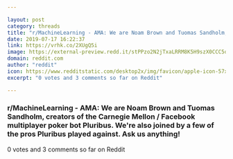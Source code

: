 ```yaml
---

layout: post
category: threads
title: "r/MachineLearning - AMA: We are Noam Brown and Tuomas Sandholm, creators of the Carnegie Mellon / Facebook multiplayer poker bot Pluribus. We're also joined by a few of the pros Pluribus played against. Ask us anything!"
date: 2019-07-17 16:22:37
link: https://vrhk.co/2XUgQ5i
image: https://external-preview.redd.it/stPPzo2N2jTxaLRRM8K5H9szX0CCC5o5LJctrZzBQY4.jpg?auto=webp&s=9d2c9886fbff537ee274dc94cf1a945b0d76f9bc
domain: reddit.com
author: "reddit"
icon: https://www.redditstatic.com/desktop2x/img/favicon/apple-icon-57x57.png
excerpt: "0 votes and 3 comments so far on Reddit"

---
```


### r/MachineLearning - AMA: We are Noam Brown and Tuomas Sandholm, creators of the Carnegie Mellon / Facebook multiplayer poker bot Pluribus. We're also joined by a few of the pros Pluribus played against. Ask us anything!

0 votes and 3 comments so far on Reddit